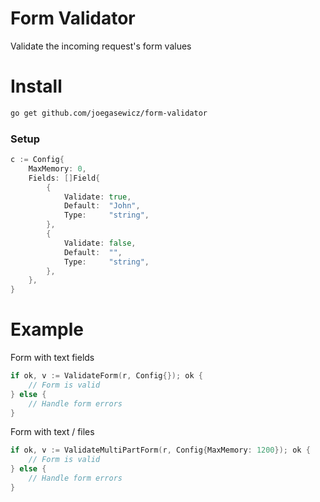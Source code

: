 # Form Validator
Validate the incoming request's form values

# Install
```bash
go get github.com/joegasewicz/form-validator
```

### Setup
```go
c := Config{
    MaxMemory: 0,
    Fields: []Field{
        {
            Validate: true,
            Default:  "John",
            Type:     "string",
        },
        {
            Validate: false,
            Default:  "",
            Type:     "string",
        },
    },
}
```

# Example
Form with text fields
```go
if ok, v := ValidateForm(r, Config{}); ok {
	// Form is valid
} else {
	// Handle form errors
}
```
Form with text / files
```go
if ok, v := ValidateMultiPartForm(r, Config{MaxMemory: 1200}); ok {
	// Form is valid
} else {
	// Handle form errors
}
```

